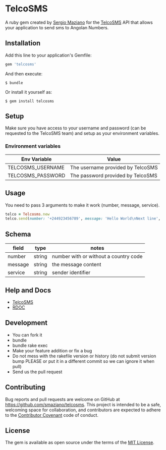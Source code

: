 # TelcoSMS

A ruby gem created by [Sergio Maziano](http://github.com/smaziano) for the [TelcoSMS](http://telcosms.co.ao) API that allows your application to send sms to Angolan Numbers.

## Installation

Add this line to your application's Gemfile:

```ruby
gem 'telcosms'
```

And then execute:

    $ bundle

Or install it yourself as:

    $ gem install telcosms

## Setup
Make sure you have access to your username and password (can be requested to the TelcoSMS team)
and setup as your environment variables.

### Environment variables
|Env Variable|Value|
|-|-|
|TELCOSMS_USERNAME| The username provided by TelcoSMS|
|TELCOSMS_PASSWORD| The password provided by TelcoSMS|

## Usage
You need to pass 3 arguments to make it work (number, message, service).
```ruby
telco = Telcosms.new
telco.send(number: '+244923456789', message: 'Hello World\nNext line', service: 'TelcoSMS')
```
## Schema
|field |type|notes|
|-|-|-|
|number|string|number with or without a country code|
|message|string|the message content|
|service|string|sender identifier |

## Help and Docs

- [TelcoSMS](http://telcosms.co.ao)
- [RDOC](http://www.rubydoc.info/gems/telcosms/1.0.1)

## Development

- You can fork it
- bundle
- bundle rake exec
- Make your feature addition or fix a bug
- Do not  mess with the rakefile version or history (do not submit version bump PLEASE or put it in a different commit so we can ignore it when pull)
- Send us the pull request

## Contributing

Bug reports and pull requests are welcome on GitHub at https://github.com/smaziano/telcosms. This project is intended to be a safe, welcoming space for collaboration, and contributors are expected to adhere to the [Contributor Covenant](http://contributor-covenant.org) code of conduct.


## License

The gem is available as open source under the terms of the [MIT License](http://opensource.org/licenses/MIT).
